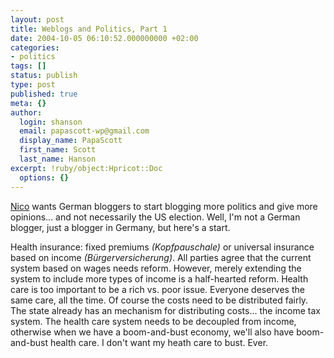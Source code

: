 ```yaml
---
layout: post
title: Weblogs and Politics, Part 1
date: 2004-10-05 06:10:52.000000000 +02:00
categories:
- politics
tags: []
status: publish
type: post
published: true
meta: {}
author:
  login: shanson
  email: papascott-wp@gmail.com
  display_name: PapaScott
  first_name: Scott
  last_name: Hanson
excerpt: !ruby/object:Hpricot::Doc
  options: {}
---
```

<p><a href="http://lumma.de/eintrag.php?id=760" title="Weblogs und Politik - mehr Meinung! [Lummaland]">Nico</a> wants German bloggers to start blogging more politics and give more opinions... and not necessarily the US election. Well, I'm not a German blogger, just a blogger in Germany, but here's a start.</p>
<p>Health insurance: fixed premiums <em>(Kopfpauschale)</em> or universal insurance based on income <em>(B&uuml;rgerversicherung)</em>. All parties agree that the current system based on wages needs reform. However, merely extending the system to include more types of income is a half-hearted reform. Health care is too important to be a rich vs. poor issue. Everyone deserves the same care, all the time. Of course the costs need to be distributed fairly. The state already has an mechanism for distributing costs... the income tax system. The health care system needs to be decoupled from income, otherwise when we have a boom-and-bust economy, we'll also have boom-and-bust health care. I don't want my heath care to bust. Ever.</p>
